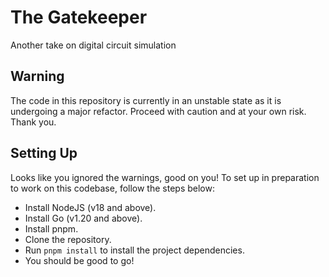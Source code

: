 # The Gatekeeper

Another take on digital circuit simulation

## Warning

The code in this repository is currently in an unstable state as it is undergoing a major refactor. Proceed with caution and at your own risk. Thank you.

## Setting Up

Looks like you ignored the warnings, good on you! To set up in preparation to work on this codebase, follow the steps below:

- Install NodeJS (v18 and above).
- Install Go (v1.20 and above).
- Install pnpm.
- Clone the repository.
- Run `pnpm install` to install the project dependencies.
- You should be good to go!
